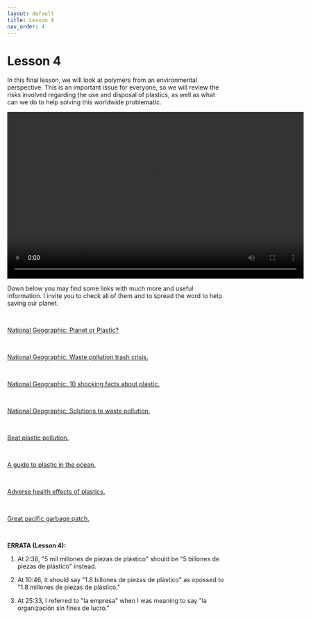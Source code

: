 ```yaml
---
layout: default
title: Lesson 4
nav_order: 4
---
```


# [](#header-1)Lesson 4

In this final lesson, we will look at polymers from an environmental
perspective.  This is an important issue for everyone, so we will review the
risks involved regarding the use and disposal of plastics, as well as what can
we do to help solving this worldwide problematic.

<video width="683" height="384" controls>
  <source src="../assets/images/lesson4.webm" type="video/webm">
</video>

<br/>

Down below you may find some links with much more and useful information.  I
invite you to check all of them and to spread the word to help saving our
planet.

<br/>

<a href =
"https://www.nationalgeographic.com/environment/planetorplastic/">
National Geographic:  Planet or Plastic?</a>

<br/>

<a href =
"https://www.nationalgeographic.com/magazine/2018/06/plastic-planet-waste-pollution-trash-crisis/">
National Geographic:  Waste pollution trash crisis.</a>

<br/>

<a href =
"https://www.nationalgeographic.com/environment/plastic-facts/">
National Geographic:  10 shocking facts about plastic.</a>

<br/>

<a href =
"https://www.nationalgeographic.com/magazine/2018/06/plastic-planet-solutions-waste-pollution/">
National Geographic:  Solutions to waste pollution.</a>

<br/>

<a href =
"https://www.unenvironment.org/interactive/beat-plastic-pollution/">
Beat plastic pollution.</a>

<br/>

<a href =
"https://oceanservice.noaa.gov/hazards/marinedebris/plastics-in-the-ocean.html">
A guide to plastic in the ocean.</a>

<br/>

<a href =
"https://ecologycenter.org/factsheets/adverse-health-effects-of-plastics/">
Adverse health effects of plastics.</a>

<br/>

<a href =
"https://theoceancleanup.com/great-pacific-garbage-patch/">
Great pacific garbage patch.</a>

<br/>

**ERRATA (Lesson 4):**

 1. At 2:36, "5 mil millones de piezas de plástico" should be "5 billones de
    piezas de plástico" instead.

 2. At 10:46, it should say "1.8 billones de piezas de plástico" as opossed to
    "1.8 millones de piezas de plástico."

 3. At 25:33, I referred to "la empresa" when I was meaning to say "la
    organización sin fines de lucro."

